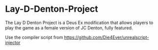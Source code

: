 # Lay-D-Denton-Project
The Lay D Denton Project is a Deus Ex modification that allows players to play the game as a female version of JC Denton, fully featured.

Use the compiler script from https://github.com/Die4Ever/unrealscript-injector
